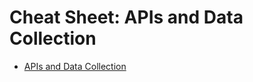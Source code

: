 # Cheat Sheet: APIs and Data Collection

- [APIs and Data Collection](https://cf-courses-data.s3.us.cloud-object-storage.appdomain.cloud/IBMDeveloperSkillsNetwork-PY0101EN-SkillsNetwork/labs/handouts/Cheat_Sheet_Week-5.md.html?origin=www.coursera.org)